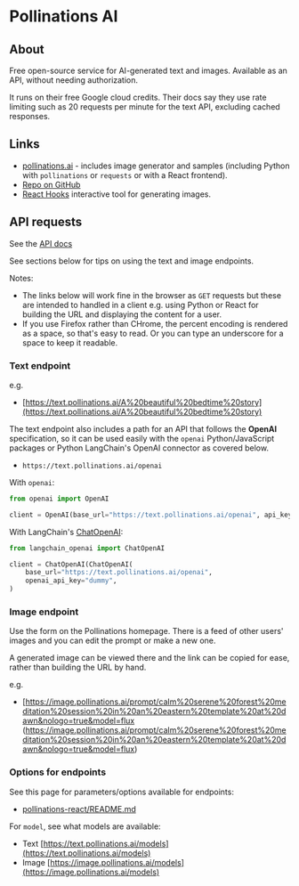 # Pollinations AI

## About

Free open-source service for AI-generated text and images. Available as an API, without needing authorization.

It runs on their free Google cloud credits. Their docs say they use rate limiting such as 20 requests per minute for the text API, excluding cached responses.

## Links

- [pollinations.ai](https://pollinations.ai/) - includes image generator and samples (including Python with `pollinations` or `requests` or with a React frontend).
- [Repo on GitHub](https://github.com/pollinations/pollinations)
- [React Hooks](https://react-hooks.pollinations.ai/) interactive tool for generating images.


## API requests

See the [API docs](https://github.com/pollinations/pollinations/blob/master/APIDOCS.md)

See sections below for tips on using the text and image endpoints.

Notes:

- The links below will work fine in the browser as `GET` requests but these are intended to handled in a client e.g. using Python or React for building the URL and displaying the content for a user.
- If you use Firefox rather than CHrome, the percent encoding is rendered as a space, so that's easy to read. Or you can type an underscore for a space to keep it readable.

### Text endpoint

e.g.

- [https://text.pollinations.ai/A%20beautiful%20bedtime%20story](https://text.pollinations.ai/A%20beautiful%20bedtime%20story)

The text endpoint also includes a path for an API that follows the **OpenAI** specification, so it can be used easily with the `openai` Python/JavaScript packages or Python LangChain's OpenAI connector as covered below.

- `https://text.pollinations.ai/openai`

With `openai`:

```python
from openai import OpenAI

client = OpenAI(base_url="https://text.pollinations.ai/openai", api_key="dummy")
```

With LangChain's [ChatOpenAI](https://python.langchain.com/docs/integrations/chat/openai/):

```python
from langchain_openai import ChatOpenAI

client = ChatOpenAI(ChatOpenAI(
    base_url="https://text.pollinations.ai/openai",
    openai_api_key="dummy",
)
```

### Image endpoint

Use the form on the Pollinations homepage. There is a feed of other users' images and you can edit the prompt or make a new one.

A generated image can be viewed there and the link can be copied for ease, rather than building the URL by hand.

e.g. 

- [https://image.pollinations.ai/prompt/calm%20serene%20forest%20meditation%20session%20in%20an%20eastern%20template%20at%20dawn&nologo=true&model=flux
(https://image.pollinations.ai/prompt/calm%20serene%20forest%20meditation%20session%20in%20an%20eastern%20template%20at%20dawn&nologo=true&model=flux)

### Options for endpoints

See this page for parameters/options available for endpoints:

- [pollinations-react/README.md](https://github.com/pollinations/pollinations/blob/master/pollinations-react/README.md)

For `model`, see what models are available:

- Text [https://text.pollinations.ai/models](https://text.pollinations.ai/models)
- Image [https://image.pollinations.ai/models](https://image.pollinations.ai/models)
